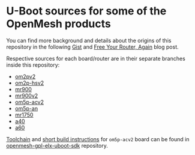 # U-Boot sources for some of the OpenMesh products

You can find more background and details about the origins of this repository in the following [Gist](https://gist.github.com/ynezz/9d1953ea73d98d71b733c7405c135128) and [Free Your Router, Again](http://blog.true.cz/2017/02/free-your-router-again/) blog post.

Respective sources for each board/router are in their separate branches inside this repository:

* [om2pv2](https://github.com/true-systems/openmesh-gpl-u-boot/tree/om2pv2)
* [om2p-hsv2](https://github.com/true-systems/openmesh-gpl-u-boot/tree/om2p-hsv2)
* [mr900](https://github.com/true-systems/openmesh-gpl-u-boot/tree/mr900)
* [mr900v2](https://github.com/true-systems/openmesh-gpl-u-boot/tree/mr900v2)
* [om5p-acv2](https://github.com/true-systems/openmesh-gpl-u-boot/tree/om5p-acv2)
* [om5p-an](https://github.com/true-systems/openmesh-gpl-u-boot/tree/om5p-an)
* [mr1750](https://github.com/true-systems/openmesh-gpl-u-boot/tree/mr1750)
* [a40](https://github.com/true-systems/openmesh-gpl-u-boot/tree/a40)
* [a60](https://github.com/true-systems/openmesh-gpl-u-boot/tree/a60)

[Toolchain](https://github.com/true-systems/openmesh-gpl-elx-uboot-sdk/blob/master/buildroot-mips-2013.05_no_shared_lib.tar.bz2) and [short build instructions](https://github.com/true-systems/openmesh-gpl-elx-uboot-sdk#build-instructions-as-received-from-open-mesh) for `om5p-acv2` board can be found in [openmesh-gpl-elx-uboot-sdk](https://github.com/true-systems/openmesh-gpl-elx-uboot-sdk) repository.

